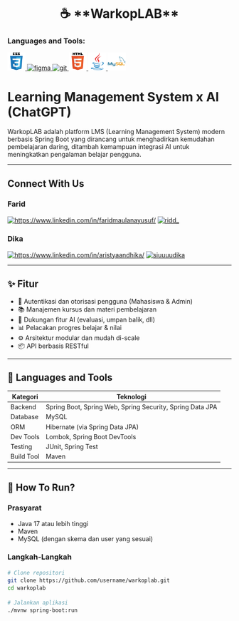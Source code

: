 <h1 align="center">☕ **WarkopLAB**</h1>

<h3 align="left">Languages and Tools:</h3>
<p align="left"> <a href="https://www.w3schools.com/css/" target="_blank" rel="noreferrer"> <img src="https://raw.githubusercontent.com/devicons/devicon/master/icons/css3/css3-original-wordmark.svg" alt="css3" width="40" height="40"/> </a> <a href="https://www.figma.com/" target="_blank" rel="noreferrer"> <img src="https://www.vectorlogo.zone/logos/figma/figma-icon.svg" alt="figma" width="40" height="40"/> </a> <a href="https://git-scm.com/" target="_blank" rel="noreferrer"> <img src="https://www.vectorlogo.zone/logos/git-scm/git-scm-icon.svg" alt="git" width="40" height="40"/> </a> <a href="https://www.w3.org/html/" target="_blank" rel="noreferrer"> <img src="https://raw.githubusercontent.com/devicons/devicon/master/icons/html5/html5-original-wordmark.svg" alt="html5" width="40" height="40"/> </a> <a href="https://www.java.com" target="_blank" rel="noreferrer"> <img src="https://raw.githubusercontent.com/devicons/devicon/master/icons/java/java-original.svg" alt="java" width="40" height="40"/> </a> <a href="https://www.mysql.com/" target="_blank" rel="noreferrer"> <img src="https://raw.githubusercontent.com/devicons/devicon/master/icons/mysql/mysql-original-wordmark.svg" alt="mysql" width="40" height="40"/> </a> </p>

# Learning Management System x AI (ChatGPT)

WarkopLAB adalah platform LMS (Learning Management System) modern berbasis Spring Boot yang dirancang untuk menghadirkan kemudahan pembelajaran daring, ditambah kemampuan integrasi AI untuk meningkatkan pengalaman belajar pengguna.

---

## Connect With Us
### Farid
<a href="https://linkedin.com/in/faridmaulanayusuf/" target="blank"><img align="center" src="https://raw.githubusercontent.com/rahuldkjain/github-profile-readme-generator/master/src/images/icons/Social/linked-in-alt.svg" alt="https://www.linkedin.com/in/faridmaulanayusuf/" height="30" width="40" /></a>
<a href="https://instagram.com/ridd_" target="blank"><img align="center" src="https://raw.githubusercontent.com/rahuldkjain/github-profile-readme-generator/master/src/images/icons/Social/instagram.svg" alt="ridd_" height="30" width="40" /></a>
### Dika
<a href="https://linkedin.com/in/aristyaandhika/" target="blank"><img align="center" src="https://raw.githubusercontent.com/rahuldkjain/github-profile-readme-generator/master/src/images/icons/Social/linked-in-alt.svg" alt="https://www.linkedin.com/in/aristyaandhika/" height="30" width="40" /></a>
<a href="https://instagram.com/siuuuudika" target="blank"><img align="center" src="https://raw.githubusercontent.com/rahuldkjain/github-profile-readme-generator/master/src/images/icons/Social/instagram.svg" alt="siuuuudika" height="30" width="40" /></a>

---

## ✨ Fitur

- 🔐 Autentikasi dan otorisasi pengguna (Mahasiswa & Admin)
- 📚 Manajemen kursus dan materi pembelajaran
- 🧠 Dukungan fitur AI (evaluasi, umpan balik, dll)
- 📊 Pelacakan progres belajar & nilai
- ⚙️ Arsitektur modular dan mudah di-scale
- 📦 API berbasis RESTful

---

## 🧱 Languages and Tools

| Kategori        | Teknologi                         |
|----------------|-----------------------------------|
| Backend         | Spring Boot, Spring Web, Spring Security, Spring Data JPA |
| Database        | MySQL                             | <img src="https://raw.githubusercontent.com/devicons/devicon/master/icons/mysql/mysql-original-wordmark.svg" alt="mysql" width="40" height="40"/> </a> </p>
| ORM             | Hibernate (via Spring Data JPA)   |
| Dev Tools       | Lombok, Spring Boot DevTools      |
| Testing         | JUnit, Spring Test                |
| Build Tool      | Maven                             |

---

## 🚀 How To Run?

### Prasyarat
- Java 17 atau lebih tinggi
- Maven
- MySQL (dengan skema dan user yang sesuai)

### Langkah-Langkah

```bash
# Clone repositori
git clone https://github.com/username/warkoplab.git
cd warkoplab

# Jalankan aplikasi
./mvnw spring-boot:run
